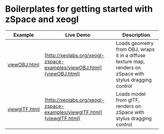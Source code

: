# Boilerplates for getting started with zSpace and xeogl


| Example                           | Live Demo                 | Description| 
|-----------------------------------|---------------------------|------------| 
| [viewOBJ.html](viewOBJ.html)      | [http://xeolabs.org/xeogl-zspace-examples/viewOBJ.html](viewOBJ.html)   | Loads geometry from OBJ, wraps it in a diffuse texture map, renders on zSpace with stylus dragging control |
| [viewglTF.html](viewglTF.html)    | [http://xeolabs.org/xeogl-zspace-examples/viewglTF.html](viewglTF.html) | Loads model from glTF, renders on zSpace with stylus dragging control | 
